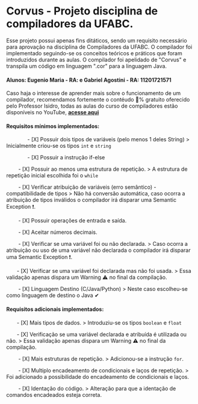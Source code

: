 # Corvus - Projeto disciplina de compiladores da UFABC.

Esse projeto possui apenas fins ditáticos, sendo um requisito necessário para aprovação na disciplina de Compiladores da UFABC. O compilador foi implementado seguindo-se os conceitos teóricos e práticos que foram introduzidos durante as aulas. O compilador foi apelidado de "Corvus" e transpila um código em linguagem ".cor" para a linguagem Java.

#### Alunos: Eugenio Maria - RA:  e  Gabriel Agostini - RA: 11201721571

Caso haja o interesse de aprender mais sobre o funcionamento de um compilador, recomendamos fortemente o contéudo 💯% gratuito oferecido pelo Professor Isidro, todas as aulas do curso de compiladores estão disponíveis no YouTube, **[acesse aqui](https://www.youtube.com/watch?v=gxlxHYv-9oo&list=PLjcmNukBom6--0we1zrpoUE2GuRD-Me6W)**

#### Requisitos mínimos implementados:
    - [X] Possuir dois tipos de variáveis (pelo menos 1 deles String)
      > Inicialmente criou-se os tipos ```int``` e ```string```

    - [X] Possuir a instrução if-else

    - [X] Possuir ao menos uma estrutura de repetição.
      > A estrutura de repetição inicial escolhida foi o ```while```

    - [X] Verificar atribuição de variáveis (erro semântico) - compatibilidade de tipos
      > Não há conversão automática, caso ocorra a atribuição de tipos inválidos o compilador irá disparar uma Semantic Exception ❗.

    - [X] Possuir operações de entrada e saída.

    - [X] Aceitar números decimais.

    - [X] Verificar se uma variável foi ou não declarada.
      > Caso ocorra a atribuição ou uso de uma variável não declarada o compilador irá disparar uma Semantic Exception ❗.
    
    - [X] Verificar se uma variável foi declarada mas não foi usada.
     > Essa validação apenas dispara um Warning ⚠ no final da compilação.
  
    - [X] Linguagem Destino (C/Java/Python)
      > Neste caso escolheu-se como linguagem de destino o Java ✔

#### Requisitos adicionais implementados:
    - [X] Mais tipos de dados.
      > Introduziu-se os tipos ```boolean``` e ```float```

    - [X] Verificação se uma variável declarada e atribuída é utilizada ou não.
      > Essa validação apenas dispara um Warning ⚠ no final da compilação.

    - [X] Mais estruturas de repetição.
      > Adicionou-se a instrução ```for```.

    - [X] Multíplo encadeamento de condicionais e laços de repetição.
      > Foi adicionado a possibilidade do encadeamento de condicionais e laços.

    - [X] Identação do código.
      > Alteração para que a identação de comandos encadeados esteja correta.



